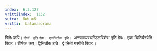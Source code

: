 ```yaml
---
index:  6.3.127
vrittiindex:  1032
sutra:  चितेः कपि
vritti:  balamanorama 
---
```


चितेः कपि। `दीर्घ' इति शेषः। एकचितीक इति। `अग्न्याख्यस्थण्डिलविशेष' इति शेषः। एका चितिर्यस्येति विग्रहः। शैषिकः कप्। द्विचितीक इति। द्वे चिती यस्येति विग्रहः। 

